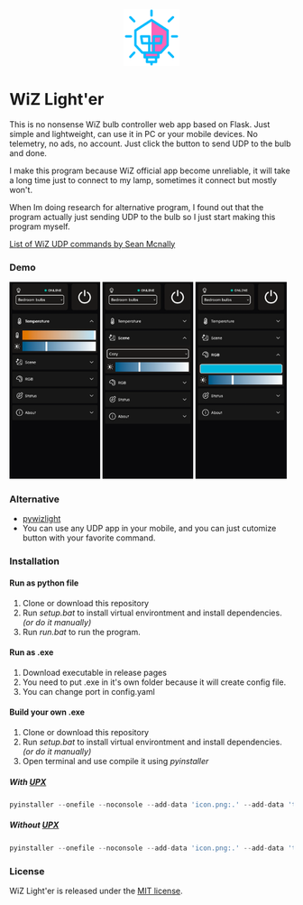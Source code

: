 <p align="center">
  <img src=".media/icon.webp" width="20%" />
</p>

# WiZ Light'er

This is no nonsense WiZ bulb controller web app based on Flask. Just simple and lightweight, can use it in PC or your mobile devices. No telemetry, no ads, no account. Just click the button to send UDP to the bulb and done.

I make this program because WiZ official app become unreliable, it will take a long time just to connect to my lamp, sometimes it connect but mostly won't. 

When Im doing research for alternative program, I found out that the program actually just sending UDP to the bulb so I just start making this program myself.


[List of WiZ UDP commands by Sean Mcnally](https://seanmcnally.net/wiz-config.html)

### Demo

<p float="center">
  <img src=".media/temp.webp" width="32%" />
  <img src=".media/scene.webp" width="32%" /> 
  <img src=".media/rgb.webp" width="32%" />
</p>

### Alternative
- [pywizlight](https://github.com/sbidy/pywizlight)
- You can use any UDP app in your mobile, and you can just cutomize button with your favorite command. 


### Installation

#### Run as python file
1. Clone or download this repository
2. Run _setup.bat_ to install virtual environtment and install dependencies. _(or do it manually)_
3. Run _run.bat_ to run the program.

#### Run as .exe
1. Download executable in release pages
2. You need to put .exe in it's own folder because it will create config file.
3. You can change port in config.yaml

#### Build your own .exe
1. Clone or download this repository
2. Run _setup.bat_ to install virtual environtment and install dependencies. _(or do it manually)_
3. Open terminal and use compile it using _pyinstaller_
##### With [UPX](https://github.com/upx/upx)
```python
pyinstaller --onefile --noconsole --add-data 'icon.png:.' --add-data 'templates:templates' --add-data 'static:static' --icon=icon.ico --name="WiZ-Lighter" --clean --upx-dir C:\upx main.py
```

##### Without [UPX](https://github.com/upx/upx)
```python
pyinstaller --onefile --noconsole --add-data 'icon.png:.' --add-data 'templates:templates' --add-data 'static:static' --icon=icon.ico --name="WiZ-Lighter" --clean main.py
```


### License

WiZ Light'er is released under the [MIT license](./LICENSE).